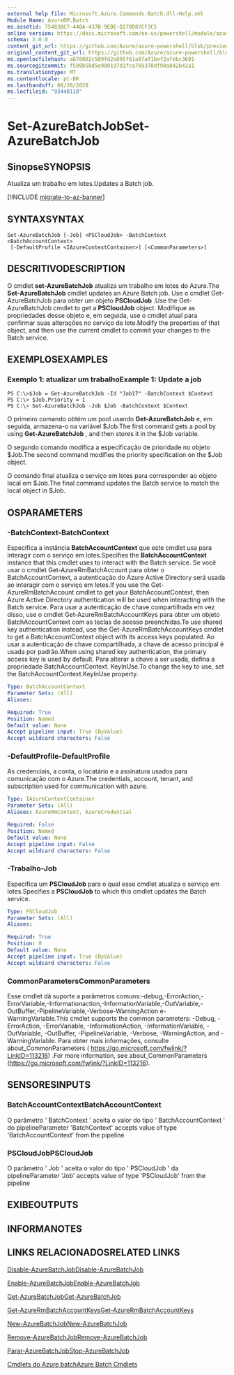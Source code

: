```yaml
---
external help file: Microsoft.Azure.Commands.Batch.dll-Help.xml
Module Name: AzureRM.Batch
ms.assetid: 75483BC7-440A-437B-9EDE-D270D87CF3C5
online version: https://docs.microsoft.com/en-us/powershell/module/azurerm.batch/set-azurebatchjob
schema: 2.0.0
content_git_url: https://github.com/Azure/azure-powershell/blob/preview/src/ResourceManager/AzureBatch/Commands.Batch/help/Set-AzureBatchJob.md
original_content_git_url: https://github.com/Azure/azure-powershell/blob/preview/src/ResourceManager/AzureBatch/Commands.Batch/help/Set-AzureBatchJob.md
ms.openlocfilehash: a878002c509fd2a895f61a97af1bef2afebc3691
ms.sourcegitcommit: f599b50d5e980197d1fca769378df90a842b42a1
ms.translationtype: MT
ms.contentlocale: pt-BR
ms.lasthandoff: 08/20/2020
ms.locfileid: "93440118"
---
```

# <span data-ttu-id="e986e-101">Set-AzureBatchJob</span><span class="sxs-lookup"><span data-stu-id="e986e-101">Set-AzureBatchJob</span></span>

## <span data-ttu-id="e986e-102">Sinopse</span><span class="sxs-lookup"><span data-stu-id="e986e-102">SYNOPSIS</span></span>
<span data-ttu-id="e986e-103">Atualiza um trabalho em lotes.</span><span class="sxs-lookup"><span data-stu-id="e986e-103">Updates a Batch job.</span></span>

[!INCLUDE [migrate-to-az-banner](../../includes/migrate-to-az-banner.md)]

## <span data-ttu-id="e986e-104">SYNTAX</span><span class="sxs-lookup"><span data-stu-id="e986e-104">SYNTAX</span></span>

```
Set-AzureBatchJob [-Job] <PSCloudJob> -BatchContext <BatchAccountContext>
 [-DefaultProfile <IAzureContextContainer>] [<CommonParameters>]
```

## <span data-ttu-id="e986e-105">DESCRITIVO</span><span class="sxs-lookup"><span data-stu-id="e986e-105">DESCRIPTION</span></span>
<span data-ttu-id="e986e-106">O cmdlet **set-AzureBatchJob** atualiza um trabalho em lotes do Azure.</span><span class="sxs-lookup"><span data-stu-id="e986e-106">The **Set-AzureBatchJob** cmdlet updates an Azure Batch job.</span></span>
<span data-ttu-id="e986e-107">Use o cmdlet Get-AzureBatchJob para obter um objeto **PSCloudJob** .</span><span class="sxs-lookup"><span data-stu-id="e986e-107">Use the Get-AzureBatchJob cmdlet to get a **PSCloudJob** object.</span></span>
<span data-ttu-id="e986e-108">Modifique as propriedades desse objeto e, em seguida, use o cmdlet atual para confirmar suas alterações no serviço de lote.</span><span class="sxs-lookup"><span data-stu-id="e986e-108">Modify the properties of that object, and then use the current cmdlet to commit your changes to the Batch service.</span></span>

## <span data-ttu-id="e986e-109">EXEMPLOS</span><span class="sxs-lookup"><span data-stu-id="e986e-109">EXAMPLES</span></span>

### <span data-ttu-id="e986e-110">Exemplo 1: atualizar um trabalho</span><span class="sxs-lookup"><span data-stu-id="e986e-110">Example 1: Update a job</span></span>
```
PS C:\>$Job = Get-AzureBatchJob -Id "Job17" -BatchContext $Context
PS C:\> $Job.Priority = 1
PS C:\> Set-AzureBatchJob -Job $Job -BatchContext $Context
```

<span data-ttu-id="e986e-111">O primeiro comando obtém um pool usando **Get-AzureBatchJob** e, em seguida, armazena-o na variável $Job.</span><span class="sxs-lookup"><span data-stu-id="e986e-111">The first command gets a pool by using **Get-AzureBatchJob** , and then stores it in the $Job variable.</span></span>

<span data-ttu-id="e986e-112">O segundo comando modifica a especificação de prioridade no objeto $Job.</span><span class="sxs-lookup"><span data-stu-id="e986e-112">The second command modifies the priority specification on the $Job object.</span></span>

<span data-ttu-id="e986e-113">O comando final atualiza o serviço em lotes para corresponder ao objeto local em $Job.</span><span class="sxs-lookup"><span data-stu-id="e986e-113">The final command updates the Batch service to match the local object in $Job.</span></span>

## <span data-ttu-id="e986e-114">OS</span><span class="sxs-lookup"><span data-stu-id="e986e-114">PARAMETERS</span></span>

### <span data-ttu-id="e986e-115">-BatchContext</span><span class="sxs-lookup"><span data-stu-id="e986e-115">-BatchContext</span></span>
<span data-ttu-id="e986e-116">Especifica a instância **BatchAccountContext** que este cmdlet usa para interagir com o serviço em lotes.</span><span class="sxs-lookup"><span data-stu-id="e986e-116">Specifies the **BatchAccountContext** instance that this cmdlet uses to interact with the Batch service.</span></span>
<span data-ttu-id="e986e-117">Se você usar o cmdlet Get-AzureRmBatchAccount para obter o BatchAccountContext, a autenticação do Azure Active Directory será usada ao interagir com o serviço em lotes.</span><span class="sxs-lookup"><span data-stu-id="e986e-117">If you use the Get-AzureRmBatchAccount cmdlet to get your BatchAccountContext, then Azure Active Directory authentication will be used when interacting with the Batch service.</span></span> <span data-ttu-id="e986e-118">Para usar a autenticação de chave compartilhada em vez disso, use o cmdlet Get-AzureRmBatchAccountKeys para obter um objeto BatchAccountContext com as teclas de acesso preenchidas.</span><span class="sxs-lookup"><span data-stu-id="e986e-118">To use shared key authentication instead, use the Get-AzureRmBatchAccountKeys cmdlet to get a BatchAccountContext object with its access keys populated.</span></span> <span data-ttu-id="e986e-119">Ao usar a autenticação de chave compartilhada, a chave de acesso principal é usada por padrão.</span><span class="sxs-lookup"><span data-stu-id="e986e-119">When using shared key authentication, the primary access key is used by default.</span></span> <span data-ttu-id="e986e-120">Para alterar a chave a ser usada, defina a propriedade BatchAccountContext. KeyInUse.</span><span class="sxs-lookup"><span data-stu-id="e986e-120">To change the key to use, set the BatchAccountContext.KeyInUse property.</span></span>

```yaml
Type: BatchAccountContext
Parameter Sets: (All)
Aliases: 

Required: True
Position: Named
Default value: None
Accept pipeline input: True (ByValue)
Accept wildcard characters: False
```

### <span data-ttu-id="e986e-121">-DefaultProfile</span><span class="sxs-lookup"><span data-stu-id="e986e-121">-DefaultProfile</span></span>
<span data-ttu-id="e986e-122">As credenciais, a conta, o locatário e a assinatura usados para comunicação com o Azure.</span><span class="sxs-lookup"><span data-stu-id="e986e-122">The credentials, account, tenant, and subscription used for communication with azure.</span></span>

```yaml
Type: IAzureContextContainer
Parameter Sets: (All)
Aliases: AzureRmContext, AzureCredential

Required: False
Position: Named
Default value: None
Accept pipeline input: False
Accept wildcard characters: False
```

### <span data-ttu-id="e986e-123">-Trabalho</span><span class="sxs-lookup"><span data-stu-id="e986e-123">-Job</span></span>
<span data-ttu-id="e986e-124">Especifica um **PSCloudJob** para o qual esse cmdlet atualiza o serviço em lotes.</span><span class="sxs-lookup"><span data-stu-id="e986e-124">Specifies a **PSCloudJob** to which this cmdlet updates the Batch service.</span></span>

```yaml
Type: PSCloudJob
Parameter Sets: (All)
Aliases: 

Required: True
Position: 0
Default value: None
Accept pipeline input: True (ByValue)
Accept wildcard characters: False
```

### <span data-ttu-id="e986e-125">CommonParameters</span><span class="sxs-lookup"><span data-stu-id="e986e-125">CommonParameters</span></span>
<span data-ttu-id="e986e-126">Esse cmdlet dá suporte a parâmetros comuns:-debug,-ErrorAction,-ErrorVariable,-Informationaction,-InformationVariable,-OutVariable,-OutBuffer,-PipelineVariable,-Verbose-WarningAction e-WarningVariable.</span><span class="sxs-lookup"><span data-stu-id="e986e-126">This cmdlet supports the common parameters: -Debug, -ErrorAction, -ErrorVariable, -InformationAction, -InformationVariable, -OutVariable, -OutBuffer, -PipelineVariable, -Verbose, -WarningAction, and -WarningVariable.</span></span> <span data-ttu-id="e986e-127">Para obter mais informações, consulte about_CommonParameters ( https://go.microsoft.com/fwlink/?LinkID=113216) .</span><span class="sxs-lookup"><span data-stu-id="e986e-127">For more information, see about_CommonParameters (https://go.microsoft.com/fwlink/?LinkID=113216).</span></span>

## <span data-ttu-id="e986e-128">SENSORES</span><span class="sxs-lookup"><span data-stu-id="e986e-128">INPUTS</span></span>

### <span data-ttu-id="e986e-129">BatchAccountContext</span><span class="sxs-lookup"><span data-stu-id="e986e-129">BatchAccountContext</span></span>
<span data-ttu-id="e986e-130">O parâmetro ' BatchContext ' aceita o valor do tipo ' BatchAccountContext ' do pipeline</span><span class="sxs-lookup"><span data-stu-id="e986e-130">Parameter 'BatchContext' accepts value of type 'BatchAccountContext' from the pipeline</span></span>

### <span data-ttu-id="e986e-131">PSCloudJob</span><span class="sxs-lookup"><span data-stu-id="e986e-131">PSCloudJob</span></span>
<span data-ttu-id="e986e-132">O parâmetro ' Job ' aceita o valor do tipo ' PSCloudJob ' da pipeline</span><span class="sxs-lookup"><span data-stu-id="e986e-132">Parameter 'Job' accepts value of type 'PSCloudJob' from the pipeline</span></span>

## <span data-ttu-id="e986e-133">EXIBE</span><span class="sxs-lookup"><span data-stu-id="e986e-133">OUTPUTS</span></span>

## <span data-ttu-id="e986e-134">INFORMA</span><span class="sxs-lookup"><span data-stu-id="e986e-134">NOTES</span></span>

## <span data-ttu-id="e986e-135">LINKS RELACIONADOS</span><span class="sxs-lookup"><span data-stu-id="e986e-135">RELATED LINKS</span></span>

[<span data-ttu-id="e986e-136">Disable-AzureBatchJob</span><span class="sxs-lookup"><span data-stu-id="e986e-136">Disable-AzureBatchJob</span></span>](./Disable-AzureBatchJob.md)

[<span data-ttu-id="e986e-137">Enable-AzureBatchJob</span><span class="sxs-lookup"><span data-stu-id="e986e-137">Enable-AzureBatchJob</span></span>](./Enable-AzureBatchJob.md)

[<span data-ttu-id="e986e-138">Get-AzureBatchJob</span><span class="sxs-lookup"><span data-stu-id="e986e-138">Get-AzureBatchJob</span></span>](./Get-AzureBatchJob.md)

[<span data-ttu-id="e986e-139">Get-AzureRmBatchAccountKeys</span><span class="sxs-lookup"><span data-stu-id="e986e-139">Get-AzureRmBatchAccountKeys</span></span>](./Get-AzureRmBatchAccountKeys.md)

[<span data-ttu-id="e986e-140">New-AzureBatchJob</span><span class="sxs-lookup"><span data-stu-id="e986e-140">New-AzureBatchJob</span></span>](./New-AzureBatchJob.md)

[<span data-ttu-id="e986e-141">Remove-AzureBatchJob</span><span class="sxs-lookup"><span data-stu-id="e986e-141">Remove-AzureBatchJob</span></span>](./Remove-AzureBatchJob.md)

[<span data-ttu-id="e986e-142">Parar-AzureBatchJob</span><span class="sxs-lookup"><span data-stu-id="e986e-142">Stop-AzureBatchJob</span></span>](./Stop-AzureBatchJob.md)

[<span data-ttu-id="e986e-143">Cmdlets do Azure batch</span><span class="sxs-lookup"><span data-stu-id="e986e-143">Azure Batch Cmdlets</span></span>](./AzureRM.Batch.md)


